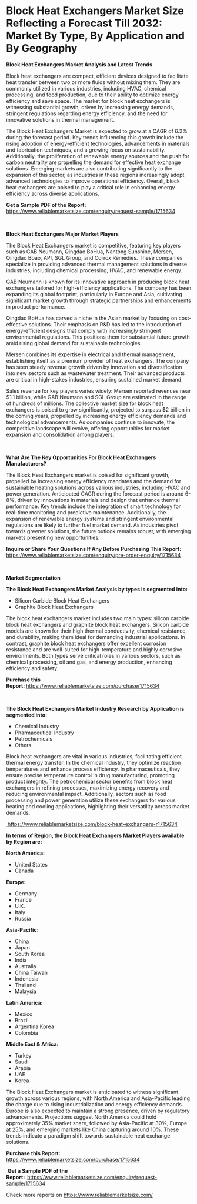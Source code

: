 <p><h1>Block Heat Exchangers Market Size Reflecting a Forecast Till 2032: Market By Type, By Application and By Geography</h1></p><p><strong>Block Heat Exchangers Market Analysis and Latest Trends</strong></p>
<p><p>Block heat exchangers are compact, efficient devices designed to facilitate heat transfer between two or more fluids without mixing them. They are commonly utilized in various industries, including HVAC, chemical processing, and food production, due to their ability to optimize energy efficiency and save space. The market for block heat exchangers is witnessing substantial growth, driven by increasing energy demands, stringent regulations regarding energy efficiency, and the need for innovative solutions in thermal management.</p><p>The Block Heat Exchangers Market is expected to grow at a CAGR of 6.2% during the forecast period. Key trends influencing this growth include the rising adoption of energy-efficient technologies, advancements in materials and fabrication techniques, and a growing focus on sustainability. Additionally, the proliferation of renewable energy sources and the push for carbon neutrality are propelling the demand for effective heat exchange solutions. Emerging markets are also contributing significantly to the expansion of this sector, as industries in these regions increasingly adopt advanced technologies to improve operational efficiency. Overall, block heat exchangers are poised to play a critical role in enhancing energy efficiency across diverse applications.</p></p>
<p><strong>Get a Sample PDF of the Report:&nbsp;</strong> <a href="https://www.reliablemarketsize.com/enquiry/request-sample/1715634?utm_campaign=3248&utm_medium=2&utm_source=Github&utm_content=ia&utm_term=28032025&utm_id=block-heat-exchangers">https://www.reliablemarketsize.com/enquiry/request-sample/1715634</a></p>
<p>&nbsp;</p>
<p><strong>Block Heat Exchangers Major Market Players</strong></p>
<p><p>The Block Heat Exchangers market is competitive, featuring key players such as GAB Neumann, Qingdao BoHua, Nantong Sunshine, Mersen, Qingdao Boao, API, SGL Group, and Corrox Remedies. These companies specialize in providing advanced thermal management solutions in diverse industries, including chemical processing, HVAC, and renewable energy.</p><p>GAB Neumann is known for its innovative approach in producing block heat exchangers tailored for high-efficiency applications. The company has been expanding its global footprint, particularly in Europe and Asia, cultivating significant market growth through strategic partnerships and enhancements in product performance.</p><p>Qingdao BoHua has carved a niche in the Asian market by focusing on cost-effective solutions. Their emphasis on R&D has led to the introduction of energy-efficient designs that comply with increasingly stringent environmental regulations. This positions them for substantial future growth amid rising global demand for sustainable technologies.</p><p>Mersen combines its expertise in electrical and thermal management, establishing itself as a premium provider of heat exchangers. The company has seen steady revenue growth driven by innovation and diversification into new sectors such as wastewater treatment. Their advanced products are critical in high-stakes industries, ensuring sustained market demand.</p><p>Sales revenue for key players varies widely: Mersen reported revenues near $1.1 billion, while GAB Neumann and SGL Group are estimated in the range of hundreds of millions. The collective market size for block heat exchangers is poised to grow significantly, projected to surpass $2 billion in the coming years, propelled by increasing energy efficiency demands and technological advancements. As companies continue to innovate, the competitive landscape will evolve, offering opportunities for market expansion and consolidation among players.</p></p>
<p>&nbsp;</p>
<p><strong>What Are The Key Opportunities For Block Heat Exchangers Manufacturers?</strong></p>
<p><p>The Block Heat Exchangers market is poised for significant growth, propelled by increasing energy efficiency mandates and the demand for sustainable heating solutions across various industries, including HVAC and power generation. Anticipated CAGR during the forecast period is around 6-8%, driven by innovations in materials and design that enhance thermal performance. Key trends include the integration of smart technology for real-time monitoring and predictive maintenance. Additionally, the expansion of renewable energy systems and stringent environmental regulations are likely to further fuel market demand. As industries pivot towards greener solutions, the future outlook remains robust, with emerging markets presenting new opportunities.</p></p>
<p><strong>Inquire or Share Your Questions If Any Before Purchasing This Report:</strong> <a href="https://www.reliablemarketsize.com/enquiry/pre-order-enquiry/1715634?utm_campaign=3248&utm_medium=2&utm_source=Github&utm_content=ia&utm_term=28032025&utm_id=block-heat-exchangers">https://www.reliablemarketsize.com/enquiry/pre-order-enquiry/1715634</a></p>
<p>&nbsp;</p>
<p><strong>Market Segmentation</strong></p>
<p><strong>The Block Heat Exchangers Market Analysis by types is segmented into:</strong></p>
<p><ul><li>Silicon Carbide Block Heat Exchangers</li><li>Graphite Block Heat Exchangers</li></ul></p>
<p><p>The block heat exchangers market includes two main types: silicon carbide block heat exchangers and graphite block heat exchangers. Silicon carbide models are known for their high thermal conductivity, chemical resistance, and durability, making them ideal for demanding industrial applications. In contrast, graphite block heat exchangers offer excellent corrosion resistance and are well-suited for high-temperature and highly corrosive environments. Both types serve critical roles in various sectors, such as chemical processing, oil and gas, and energy production, enhancing efficiency and safety.</p></p>
<p><strong>Purchase this Report:&nbsp;</strong><a href="https://www.reliablemarketsize.com/purchase/1715634?utm_campaign=3248&utm_medium=2&utm_source=Github&utm_content=ia&utm_term=28032025&utm_id=block-heat-exchangers">https://www.reliablemarketsize.com/purchase/1715634</a></p>
<p>&nbsp;</p>
<p><strong>The Block Heat Exchangers Market Industry Research by Application is segmented into:</strong></p>
<p><ul><li>Chemical Industry</li><li>Pharmaceutical Industry</li><li>Petrochemicals</li><li>Others</li></ul></p>
<p><p>Block heat exchangers are vital in various industries, facilitating efficient thermal energy transfer. In the chemical industry, they optimize reaction temperatures and enhance process efficiency. In pharmaceuticals, they ensure precise temperature control in drug manufacturing, promoting product integrity. The petrochemical sector benefits from block heat exchangers in refining processes, maximizing energy recovery and reducing environmental impact. Additionally, sectors such as food processing and power generation utilize these exchangers for various heating and cooling applications, highlighting their versatility across market demands.</p></p>
<p><a href="https://www.reliablemarketsize.com/block-heat-exchangers-r1715634?utm_campaign=3248&utm_medium=2&utm_source=Github&utm_content=ia&utm_term=28032025&utm_id=block-heat-exchangers">&nbsp;https://www.reliablemarketsize.com/block-heat-exchangers-r1715634</a></p>
<p><strong>In terms of Region, the Block Heat Exchangers Market Players available by Region are:</strong></p>
<p>
    <p> <strong> North America: </strong>
        <ul>
            <li>United States</li>
            <li>Canada</li>
        </ul>
        </p> 
    <p> <strong> Europe: </strong>
        <ul>
            <li>Germany</li>
            <li>France</li>
            <li>U.K.</li>
            <li>Italy</li>
            <li>Russia</li>
        </ul>
        </p> 
    <p> <strong> Asia-Pacific: </strong>
        <ul>
            <li>China</li>
            <li>Japan</li>
            <li>South Korea</li>
            <li>India</li>
            <li>Australia</li>
            <li>China Taiwan</li>
            <li>Indonesia</li>
            <li>Thailand</li>
            <li>Malaysia</li>
        </ul>
        </p> 
    <p> <strong> Latin America: </strong>
        <ul>
            <li>Mexico</li>
            <li>Brazil</li>
            <li>Argentina Korea</li>
            <li>Colombia</li>
        </ul>
        </p> 
    <p> <strong> Middle East & Africa: </strong>
        <ul>
            <li>Turkey</li>
            <li>Saudi</li>
            <li>Arabia</li>
            <li>UAE</li>
            <li>Korea</li>
        </ul>
    </p>
    </p>
<p><p>The Block Heat Exchangers market is anticipated to witness significant growth across various regions, with North America and Asia-Pacific leading the charge due to rising industrialization and energy efficiency demands. Europe is also expected to maintain a strong presence, driven by regulatory advancements. Projections suggest North America could hold approximately 35% market share, followed by Asia-Pacific at 30%, Europe at 25%, and emerging markets like China capturing around 10%. These trends indicate a paradigm shift towards sustainable heat exchange solutions.</p></p>
<p><strong>Purchase this Report: </strong><a href="https://www.reliablemarketsize.com/purchase/1715634?utm_campaign=3248&utm_medium=2&utm_source=Github&utm_content=ia&utm_term=28032025&utm_id=block-heat-exchangers">https://www.reliablemarketsize.com/purchase/1715634</a></p>
<p>&nbsp;<strong>Get a Sample PDF of the Report:&nbsp;&nbsp;</strong><a href="https://www.reliablemarketsize.com/enquiry/request-sample/1715634?utm_campaign=3248&utm_medium=2&utm_source=Github&utm_content=ia&utm_term=28032025&utm_id=block-heat-exchangers">https://www.reliablemarketsize.com/enquiry/request-sample/1715634</a></p>
<p><strong></strong></p>
<p>Check more reports on <a href="https://www.reliablemarketsize.com/?utm_campaign=3248&utm_medium=2&utm_source=Github&utm_content=ia&utm_term=28032025&utm_id=block-heat-exchangers">https://www.reliablemarketsize.com/</a></p>